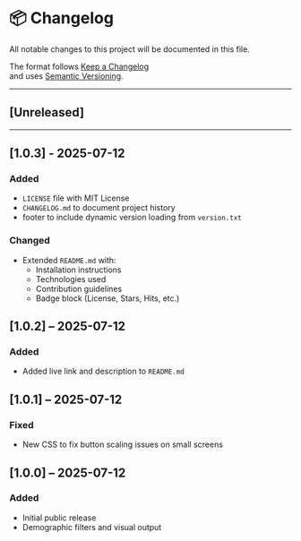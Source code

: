# 📦 Changelog

All notable changes to this project will be documented in this file.

The format follows [Keep a Changelog](https://keepachangelog.com/en/1.0.0/)  
and uses [Semantic Versioning](https://semver.org/).

---

## [Unreleased]

---
## [1.0.3] - 2025-07-12
### Added
- `LICENSE` file with MIT License
- `CHANGELOG.md` to document project history
- footer to include dynamic version loading from `version.txt`

### Changed
- Extended `README.md` with:
  - Installation instructions
  - Technologies used
  - Contribution guidelines
  - Badge block (License, Stars, Hits, etc.)

## [1.0.2] – 2025-07-12
### Added
- Added live link and description to `README.md`

## [1.0.1] – 2025-07-12
### Fixed
- New CSS to fix button scaling issues on small screens

## [1.0.0] – 2025-07-12
### Added
- Initial public release
- Demographic filters and visual output
